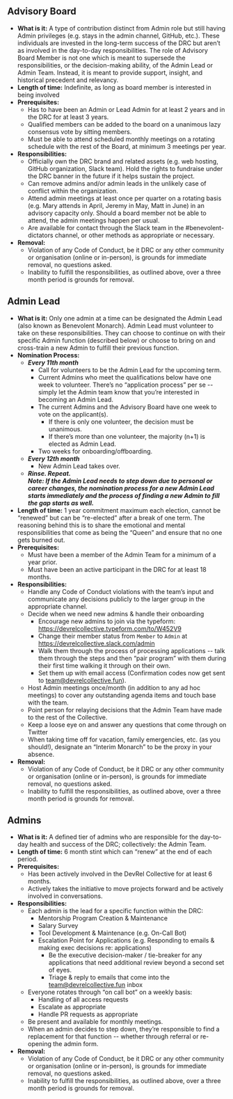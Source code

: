 ## Advisory Board
- **What is it:** A type of contribution distinct from Admin role but still having Admin privileges (e.g. stays in the admin channel, GitHub, etc.). These individuals are invested in the long-term success of the DRC but aren’t as involved in the day-to-day responsibilities. The role of Advisory Board Member is not one which is meant to supersede the responsibilities, or the decision-making ability, of the Admin Lead or Admin Team. Instead, it is meant to provide support, insight, and historical precedent and relevancy.
- **Length of time:** Indefinite, as long as board member is interested in being involved
- **Prerequisites:**
  - Has to have been an Admin or Lead Admin for at least 2 years and in the DRC for at least 3 years.
  - Qualified members can be added to the board on a unanimous lazy consensus vote by sitting members.
  - Must be able to attend scheduled monthly meetings on a rotating schedule with the rest of the Board, at minimum 3 meetings per year.
- **Responsibilities:**
  - Officially own the DRC brand and related assets (e.g. web hosting, GitHub organization, Slack team). Hold the rights to fundraise under the DRC banner in the future if it helps sustain the project.
  - Can remove admins and/or admin leads in the unlikely case of conflict within the organization.
  - Attend admin meetings at least once per quarter on a rotating basis (e.g. Mary attends in April, Jeremy in May, Matt in June) in an advisory capacity only. Should a board member not be able to attend, the admin meetings happen per usual.
  - Are available for contact through the Slack team in the #benevolent-dictators channel, or other methods as appropriate or necessary.
- **Removal:**
  - Violation of any Code of Conduct, be it DRC or any other community or organisation (online or in-person), is grounds for immediate removal, no questions asked.
  - Inability to fulfill the responsibilities, as outlined above, over a three month period is grounds for removal.

## Admin Lead 
- **What is it:** Only one admin at a time can be designated the Admin Lead (also known as Benevolent Monarch). Admin Lead must volunteer to take on these responsibilities. They can choose to continue on with their specific Admin function (described below) or choose to bring on and cross-train a new Admin to fulfill their previous function.
- **Nomination Process:**
  - _**Every 11th month**_
    - Call for volunteers to be the Admin Lead for the upcoming term.
    - Current Admins who meet the qualifications below have one week to volunteer. There’s no “application process” per se -- simply let the Admin team know that you’re interested in becoming an Admin Lead.
    - The current Admins and the Advisory Board have one week to vote on the applicant(s).
      - If there is only one volunteer, the decision must be unanimous.
      - If there’s more than one volunteer, the majority (n+1) is elected as Admin Lead.
    - Two weeks for onboarding/offboarding.
  - _**Every 12th month**_
    - New Admin Lead takes over.
  - **_Rinse. Repeat._**  
***Note: If the Admin Lead needs to step down due to personal or career changes, the nomination process for a new Admin Lead starts immediately and the process of finding a new Admin to fill the gap starts as well.***
- **Length of time:** 1 year commitment maximum each election, cannot be “renewed” but can be “re-elected” after a break of one term. The reasoning behind this is to share the emotional and mental responsibilities that come as being the “Queen” and ensure that no one gets burned out.
- **Prerequisites:**
  - Must have been a member of the Admin Team for a minimum of a year prior.
  - Must have been an active participant in the DRC for at least 18 months.
- **Responsibilities:**
  - Handle any Code of Conduct violations with the team’s input and communicate any decisions publicly to the larger group in the appropriate channel.
  - Decide when we need new admins & handle their onboarding
    - Encourage new admins to join via the typeform: https://devrelcollective.typeform.com/to/W452V9
    - Change their member status from `Member` to `Admin` at https://devrelcollective.slack.com/admin
    - Walk them through the process of processing applications -- talk them through the steps and then “pair program” with them during their first time walking it through on their own.
    - Set them up with email access (Confirmation codes now get sent to team@devrelcollective.fun).
  - Host Admin meetings once/month (in addition to any ad hoc meetings) to cover any outstanding agenda items and touch base with the team.
  - Point person for relaying decisions that the Admin Team have made to the rest of the Collective.
  - Keep a loose eye on and answer any questions that come through on Twitter
  - When taking time off for vacation, family emergencies, etc. (as you should!), designate an “Interim Monarch” to be the proxy in your absence.
- **Removal:**
  - Violation of any Code of Conduct, be it DRC or any other community or organisation (online or in-person), is grounds for immediate removal, no questions asked.
  - Inability to fulfill the responsibilities, as outlined above, over a three month period is grounds for removal.

## Admins
- **What is it:** A defined tier of admins who are responsible for the day-to-day health and success of the DRC; collectively: the Admin Team.
- **Length of time:** 6 month stint which can “renew” at the end of each period. 
- **Prerequisites:**
  - Has been actively involved in the DevRel Collective for at least 6 months.
  - Actively takes the initiative to move projects forward and be actively involved in conversations.
- **Responsibilities:**
  - Each admin is the lead for a specific function within the DRC:
    - Mentorship Program Creation & Maintenance
    - Salary Survey 
    - Tool Development & Maintenance (e.g. On-Call Bot)
    - Escalation Point for Applications (e.g. Responding to emails & making exec decisions re: applications)
       - Be the executive decision-maker / tie-breaker for any applications that need additional review beyond a second set of eyes.
       - Triage & reply to emails that come into the team@devrelcollective.fun inbox
  - Everyone rotates through “on call bot” on a weekly basis:
    - Handling of all access requests
    - Escalate as appropriate
    - Handle PR requests as appropriate
  - Be present and available for monthly meetings.
  - When an admin decides to step down, they’re responsible to find a replacement for that function -- whether through referral or re-opening the admin form.
- **Removal:**
  - Violation of any Code of Conduct, be it DRC or any other community or organisation (online or in-person), is grounds for immediate removal, no questions asked.
  - Inability to fulfill the responsibilities, as outlined above, over a three month period is grounds for removal.

